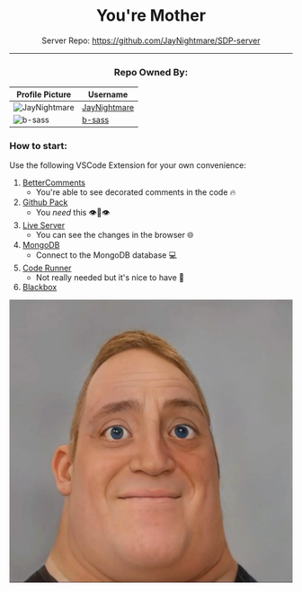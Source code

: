 <div align="center">

# You're Mother

Server Repo: https://github.com/JayNightmare/SDP-server

---

### Repo Owned By:

| Profile Picture | Username |
|------------------|----------|
| ![JayNightmare](https://avatars.githubusercontent.com/JayNightmare?s=100) | [JayNightmare](https://github.com/JayNightmare) |
| ![b-sass](https://avatars.githubusercontent.com/b-sass?s=100) | [b-sass](https://github.com/b-sass) |

</div>

### How to start:

Use the following VSCode Extension for your own convenience:
1. [BetterComments](https://marketplace.visualstudio.com/items?itemName=aaron-bond.better-comments)
    - You're able to see decorated comments in the code 🔥
2. [Github Pack](https://marketplace.visualstudio.com/items?itemName=vinirossa.vscode-gitandgithub-pack)
    - You _need_ this 👁👄👁
3. [Live Server](https://marketplace.visualstudio.com/items?itemName=ritwickdey.LiveServer)
    - You can see the changes in the browser 🌐
4. [MongoDB](https://marketplace.visualstudio.com/items?itemName=mongodb.mongodb-vscode)
    - Connect to the MongoDB database 💻
5. [Code Runner](https://marketplace.visualstudio.com/items?itemName=formulahendry.code-runner)
    - Not really needed but it's nice to have 🤔
6. [Blackbox](https://marketplace.visualstudio.com/items?itemName=Blackboxapp.blackbox)

![alt text](./images/image.png)

